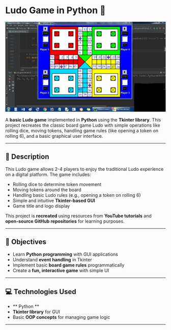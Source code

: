 # Ludo Game in Python 🎲

![](https://github.com/bprasad03/ludo_game/blob/main/Position%20in%20Ludo%20board.png) 

A **basic Ludo game** implemented in **Python** using the **Tkinter library**. This project recreates the classic board game Ludo with simple operations like rolling dice, moving tokens, handling game rules (like opening a token on rolling 6), and a basic graphical user interface.  

---

## 📝 Description

This Ludo game allows 2-4 players to enjoy the traditional Ludo experience on a digital platform. The game includes:  

- Rolling dice to determine token movement  
- Moving tokens around the board  
- Handling basic Ludo rules (e.g., opening a token on rolling 6)  
- Simple and intuitive **Tkinter-based GUI**  
- Game title and logo display  

This project is **recreated** using resources from **YouTube tutorials** and **open-source GitHub repositories** for learning purposes.  

---

## 🎯 Objectives

- Learn **Python programming** with GUI applications  
- Understand **event handling** in Tkinter  
- Implement basic **board game rules** programmatically  
- Create a **fun, interactive game** with simple UI  

---

## 💻 Technologies Used

- ** Python **  
- **Tkinter library** for GUI  
- Basic **OOP concepts** for managing game logic  

---
